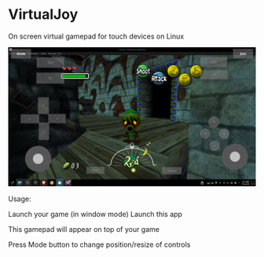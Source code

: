 # VirtualJoy
On screen virtual gamepad for touch devices on Linux

![Alt text](screenshot.png)


Usage:

Launch your game (in window mode)
Launch this app

This gamepad will appear on top of your game 


Press Mode button to change position/resize of controls


